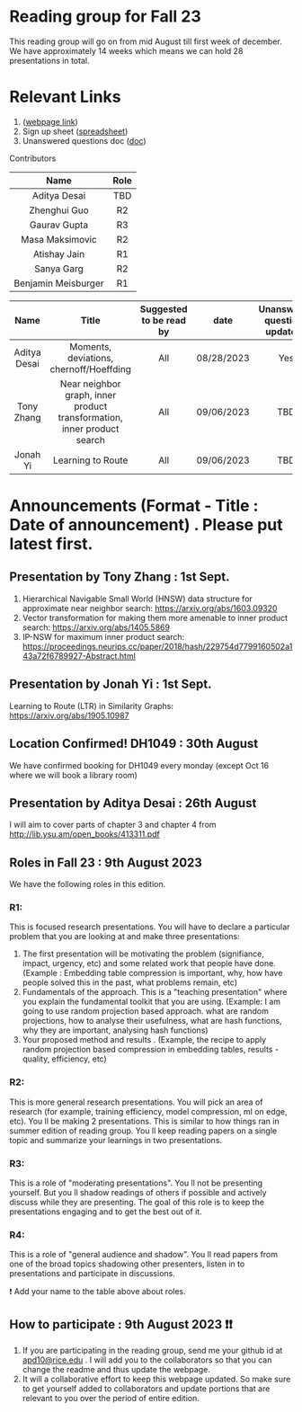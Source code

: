 # Reading group for Fall 23 
This reading group will go on from mid August till first week of december. We have approximately 14 weeks which means we can hold 28 presentations in total.
# Relevant Links
1. ([webpage link](https://apd10.github.io/RG-Fall-23/))
2. Sign up sheet ([spreadsheet](https://docs.google.com/spreadsheets/d/1d2h9ndz9gtsQKnr7BkshowLjWjBSavc2pTqVGHs97uM/edit#gid=0))
3. Unanswered questions doc ([doc](https://docs.google.com/document/d/1hfLuDhQOH9LCGR1zcUuVny1o1aEK2BpQevwe6Ma60mc/edit?usp=sharing))

Contributors

|        **Name**        | **Role** |
|:-----------------------:|:-----------:|
| Aditya Desai | TBD |
| Zhenghui Guo | R2  |
| Gaurav Gupta | R3  |
| Masa Maksimovic | R2 |
| Atishay Jain | R1  |
| Sanya Garg | R2 |
| Benjamin Meisburger | R1 |

|        **Name**        | **Title** | **Suggested to be read by** | **date** | **Unanswered questions updated?** |
|:-----------------------:|:-----------:|:-----------:|:--------:|:--------:|
| Aditya Desai | Moments, deviations, chernoff/Hoeffding | All | 08/28/2023 | Yes |
| Tony Zhang | Near neighbor graph, inner product transformation, inner product search | All | 09/06/2023 | TBD |
| Jonah Yi | Learning to Route | All | 09/06/2023 | TBD |

# Announcements (Format -  Title : Date of announcement) . Please put latest first. 

## Presentation by Tony Zhang : 1st Sept.
1. Hierarchical Navigable Small World (HNSW) data structure for approximate near neighbor search: https://arxiv.org/abs/1603.09320
2. Vector transformation for making them more amenable to inner product search: https://arxiv.org/abs/1405.5869
3. IP-NSW for maximum inner product search: https://proceedings.neurips.cc/paper/2018/hash/229754d7799160502a143a72f6789927-Abstract.html

## Presentation by Jonah Yi : 1st Sept.
Learning to Route (LTR) in Similarity Graphs: https://arxiv.org/abs/1905.10987

## Location Confirmed! DH1049 : 30th August
We have confirmed booking for DH1049 every monday (except Oct 16 where we will book a library room)

## Presentation by Aditya Desai : 26th August
I will aim to cover parts of chapter 3 and chapter 4 from http://lib.ysu.am/open_books/413311.pdf

## Roles in Fall 23 : 9th August 2023

We have the following roles in this edition.

### R1:
This is focused research presentations. You will have to declare a particular problem that you are looking at and make three presentations: 
1. The first presentation will be motivating the problem (signifiance, impact, urgency, etc) and some related work that people have done. (Example :  Embedding table compression is important, why, how have people solved this in the past, what problems remain, etc)
2. Fundamentals of the approach. This is a "teaching presentation" where you explain the fundamental toolkit that you are using. (Example: I am going to use random projection based approach. what are random projections, how to analyse their usefulness, what are hash functions, why they are important, analysing hash functions)
3. Your proposed method and results . (Example, the recipe to apply random projection based compression in embedding tables, results - quality, efficiency, etc)


### R2:
This is more general research presentations. You will pick an area of research (for example, training efficiency, model compression, ml on edge, etc). You ll be making 2 presentations. This is similar to how things ran in summer edition of reading group. 
You ll  keep reading papers on a single topic and summarize your learnings in two presentations. 

### R3:
This is a role of "moderating presentations". You ll not be presenting yourself. But you ll shadow readings of others if possible and actively discuss while they are presenting. The goal of this role is to keep the presentations engaging and to get the best out of it.

### R4: 
This is a role of "general audience and shadow". You ll read papers from one of the broad topics shadowing other presenters, listen in to presentations and participate in discussions.

&#10071; Add your name to the table above about roles.

## How to participate : 9th August 2023 &#10071;&#10071;
1. If you are participating in the reading group, send me your github id at apd10@rice.edu . I will add you to the collaborators so that you can change the readme and thus update the webpage.
2. It will a collaborative effort to keep this webpage updated. So make sure to get yourself added to collaborators and update portions that are relevant to you over the period of entire edition.
   
